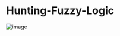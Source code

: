 # Hunting-Fuzzy-Logic

![image](https://user-images.githubusercontent.com/48093509/204090738-260eb0e6-cd0c-47dc-988c-8871e9e1408a.png)
